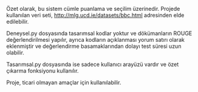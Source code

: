 Özet olarak, bu sistem cümle puanlama ve seçilim üzerinedir. Projede kullanılan veri seti, http://mlg.ucd.ie/datasets/bbc.html adresinden elde edilebilir.

Deneysel.py dosyasında tasarımsal kodlar yoktur ve dökümanların ROUGE değerlendirilmesi yapılır, ayrıca kodların açıklanması yorum satırı olarak eklenmiştir ve değerlendirme basamaklarından dolayı test süresi uzun olabilir.

Tasarımsal.py dosyasında ise sadece kullanıcı arayüzü vardır ve özet çıkarma fonksiyonu kullanılır.

Proje, ticari olmayan amaçlar için kullanılabilir.
